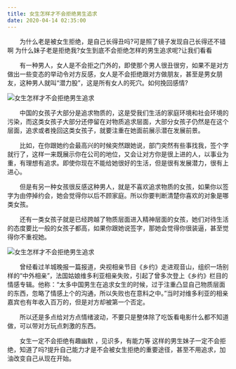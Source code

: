 ```yaml
---
title: 女生怎样才不会拒绝男生追求
date: 2020-04-14 02:35:00
---
```




　　为什么老是被女生拒绝，是自己长得丑吗?可是照了镜子发现自己长得还不错啊 为什么妹子老是拒绝我?女生到底不会拒绝怎样的男生追求呢?让我们看看

　　有一种男人，女人是不会拒之门外的，即使那个男人很丑很穷，如果不是对方做出一些变态的举动令对方反感，女人是不会拒绝跟对方做朋友，甚至是男女朋友，这种男人就叫“潜力股”，这是所有女人的死穴。如何挽回感情?

![女生怎样才不会拒绝男生追求](/img/702067cc54c85dbbc67fcadcf5595fe0.jpg)

　　中国的女孩子大部分是追求物质的，这是受我们生活的家庭环境和社会环境的污染，而这类女孩子大部分还停留在对物质追求层面，大部分女孩子仍然是在这个层面，追求或者挽回这类女孩子，就要注重在她面前展示潜在发展前景。

　　比如，在你跟她约会最高兴的时候突然跟她说，部门突然有些事找我，签个字就行了，这样一来既展示你在公司的地位，又会让对方你是很上进的人，以事业为重，有理想有追求。即使你现在不能给她很好的生活，但是很有发展潜力，很有上进心。

　　但是有另一种女孩很反感这种男人，就是不喜欢追求物质的女孩，如果你以签字为由停掉约会，她会觉得你以后不顾家庭。所以你要判断清楚你喜欢的对象是哪类女孩。

　　还有一类女孩子就是已经跨越了物质层面进入精神层面的女孩，她们对待生活的态度要比一般的女孩子都高，如果你跟她说签字，那她会觉得你很装逼，甚至觉得你不重视她。

![女生怎样才不会拒绝男生追求](/img/54d5ee60700a15a1e066637fb2360722.jpg)

　　曾经看过羊城晚报一篇报道，央视相亲节目《乡约》走进观音山，组织一场别样的“中外相亲”，法国姑娘维多利亚相亲失败，引起了曾多次登上《乡约》栏目的情感专辑。他称：“太多中国男生在追求女生的时候，过于注重凸显自己物质层面的东西，忽略了情感上个的沟通，所以失败也在意料之中。”当时对维多利亚的相亲嘉宾也有年收入百万的，但是对方却被第一个否定。

　　所以还是多点给对方点情绪波动，不要只是整体除了吃饭看电影什么都不知道做，可以带对方玩点刺激的东西。

　　女生一定不会拒绝有趣幽默 ，见识多，有能力等 这样的男生妹子一定不会拒绝，知道了吗?提升自己能力才是不会被女生拒绝的重要途径，甚至不用追求，加油改变自己从现在开始。